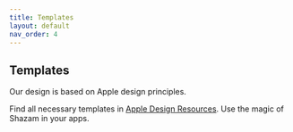 ```yaml
---
title: Templates
layout: default
nav_order: 4
---
```


## Templates
Our design is based on Apple design principles.

Find all necessary templates in [Apple Design Resources](https://developer.apple.com/design/resources/). Use the magic of Shazam in your apps.

<!--
## Styles

- **iOS**, Android, web, desktop, **mobile**, tablet, Chrome Extension
- themes: dark, light
-->